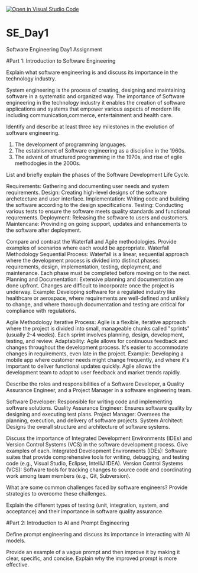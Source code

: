 [![Open in Visual Studio Code](https://classroom.github.com/assets/open-in-vscode-2e0aaae1b6195c2367325f4f02e2d04e9abb55f0b24a779b69b11b9e10269abc.svg)](https://classroom.github.com/online_ide?assignment_repo_id=15574584&assignment_repo_type=AssignmentRepo)
# SE_Day1
Software Engineering Day1 Assignment

#Part 1: Introduction to Software Engineering

Explain what software engineering is and discuss its importance in the technology industry.

System engineering is the process of creating, designing and maintaining software in a systematic and organized way. The importance of Software engineering in the technology industry it enables the creation of software applications and systems that empower various aspects of  mordern life including communication,commerce, entertainment and health care. 

Identify and describe at least three key milestones in the evolution of software engineering.

1. The development of programming languages.
2. The establisment of Software engineering  as a discipline in the 1960s.
3. The advent of structured programming in the 1970s, and rise of egile methodogies in the 2000s.

List and briefly explain the phases of the Software Development Life Cycle.

Requirements: Gathering and documenting user needs and system requirements.
Design: Creating high-level designs of the software archetecture and user interface.
Implementation: Writing code and building the software according to the design specifications.
Testing: Conducting various tests to ensure  the software meets quality standards  and functional requrements.
Deployment: Releasing the software to users and customers.
Maintencane:  Provinding on going support, updates and enhancements to the software after deployment.

Compare and contrast the Waterfall and Agile methodologies. Provide examples of scenarios where each would be appropriate.
Waterfall Methodology
Sequential Process: Waterfall is a linear, sequential approach where the development process is divided into distinct phases: requirements, design, implementation, testing, deployment, and maintenance. Each phase must be completed before moving on to the next.
Planning and Documentation: Extensive planning and documentation are done upfront. Changes are difficult to incorporate once the project is underway.
Example: Developing software for a regulated industry like healthcare or aerospace, where requirements are well-defined and unlikely to change, and where thorough documentation and testing are critical for compliance with regulations.

Agile Methodology
Iterative Process: Agile is a flexible, iterative approach where the project is divided into small, manageable chunks called "sprints" (usually 2-4 weeks). Each sprint involves planning, design, development, testing, and review.
Adaptability: Agile allows for continuous feedback and changes throughout the development process. It's easier to accommodate changes in requirements, even late in the project.
Example: Developing a mobile app where customer needs might change frequently, and where it's important to deliver functional updates quickly. Agile allows the development team to adapt to user feedback and market trends rapidly.



Describe the roles and responsibilities of a Software Developer, a Quality Assurance Engineer, and a Project Manager in a software engineering team.

Software Developer: Responsible for writing code and implementing software solutions.
Quality Assurance Engineer: Ensures software quality by designing and executing test plans.
Project Manager: Oversees the planning, execution, and delivery of software projects.
System Architect: Designs the overall structure and architecture of software systems.



Discuss the importance of Integrated Development Environments (IDEs) and Version Control Systems (VCS) in the software development process. Give examples of each.
 Integrated Development Environments (IDEs): Software suites that provide comprehensive tools for writing, debugging, and testing code (e.g., Visual Studio, Eclipse, IntelliJ IDEA).
Version Control Systems (VCS): Software tools for tracking changes to source code and coordinating work among team members (e.g., Git, Subversion).


What are some common challenges faced by software engineers? Provide strategies to overcome these challenges.


Explain the different types of testing (unit, integration, system, and acceptance) and their importance in software quality assurance.


#Part 2: Introduction to AI and Prompt Engineering


Define prompt engineering and discuss its importance in interacting with AI models.


Provide an example of a vague prompt and then improve it by making it clear, specific, and concise. Explain why the improved prompt is more effective.
